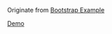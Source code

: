 Originate from [Bootstrap Example](https://getbootstrap.com/docs/4.5/examples/pricing/)

[Demo](https://qzcurious.github.io/pricing-clone/)

